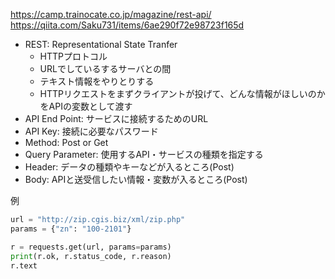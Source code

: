https://camp.trainocate.co.jp/magazine/rest-api/
https://qiita.com/Saku731/items/6ae290f72e98723f165d

* REST: Representational State Tranfer
    * HTTPプロトコル
    * URLでしているするサーバとの間
    * テキスト情報をやりとりする
    * HTTPリクエストをまずクライアントが投げて、どんな情報がほしいのかをAPIの変数として渡す
* API End Point: サービスに接続するためのURL
* API Key: 接続に必要なパスワード
* Method: Post or Get
* Query Parameter: 使用するAPI・サービスの種類を指定する
* Header: データの種類やキーなどが入るところ(Post)
* Body: APIと送受信したい情報・変数が入るところ(Post)

例
```python
url = "http://zip.cgis.biz/xml/zip.php"
params = {"zn": "100-2101"}

r = requests.get(url, params=params)
print(r.ok, r.status_code, r.reason)
r.text
```